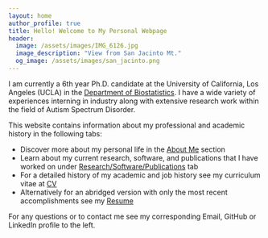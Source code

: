 ```yaml
---
layout: home
author_profile: true
title: Hello! Welcome to My Personal Webpage
header:
  image: /assets/images/IMG_6126.jpg
  image_description: "View from San Jacinto Mt."
  og_image: /assets/images/san_jacinto.png
---
```

I am currently a 6th year Ph.D. candidate at the University of California, Los Angeles (UCLA) in the [Department of Biostatistics](https://www.biostat.ucla.edu). I have a wide variety of experiences interning in industry along with extensive research work within the field of Autism Spectrum Disorder.

This website contains information about my professional and academic history in the following tabs:

+ Discover more about my personal life in the [About Me](https://williazo.github.io/aboutme) section
+ Learn about my current research, software, and publications that I have worked on under [Research/Software/Publications](https://williazo.github.io/research) tab
+ For a detailed history of my academic and job history see my curriculum vitae at [CV](https://williazo.github.io/cv)
+ Alternatively for an abridged version with only the most recent accomplishments see my [Resume](https://williazo.github.io/resume)

For any questions or to contact me see my corresponding Email, GitHub or LinkedIn profile to the left.

